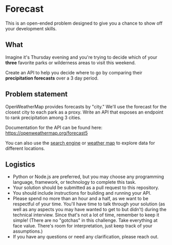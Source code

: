 # Forecast

This is an open-ended problem designed to give you a chance to show off your development skills.

## What

Imagine it's Thursday evening and you're trying to decide which of your **three** favorite parks or wilderness areas to visit this weekend. 

Create an API to help you decide where to go by comparing their **precipitation forecasts** over a 3 day period.

## Problem statement
OpenWeatherMap provides forecasts by "city." We'll use the forecast for the closest city to each park as a proxy. Write an API that exposes an endpoint to rank precipitation among 3 cities. 

Documentation for the API can be found here: https://openweathermap.org/forecast5 

You can also use the [search engine](https://openweathermap.org/find?q=) or [weather map](https://openweathermap.org/weathermap?basemap=map&cities=true) to explore data for different locations. 


## Logistics
- Python or Node.js are preferred, but you may choose any programming language, framework, or technology to complete this task.
- Your solution should be submitted as a pull request to this repository.
- You should include instructions for building and running your API.
- Please spend no more than an hour and a half, as we want to be respectful of your time. You'll have time to talk through your solution (as well as any aspects you may have wanted to get to but didn't) during the technical interview. Since that's not a lot of time, remember to keep it simple! (There are no "gotchas" in this challenge. Take everything at face value. There's room for interpretation, just keep track of your assumptions.)
- If you have any questions or need any clarification, please reach out. 
